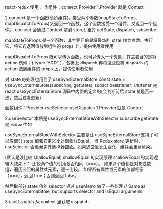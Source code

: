 react-redux 使用：
类组件：connect Provider
1.Provider 就是 Context

<!-- <Provider store={store}>                    export function Provider({ store, children }) {
      <ReactReduxPage omg="omg" />      ->              return <Context.Provider value={store}>{children}</Context.Provider>;
     <!-- </Provider>                                 } -->

2.connect 是一个函数(高阶组件)，接受两个参数(mapStateToProps, mapDispatchToProps)又返回一个函数，这个函数接受一个组件，又返回一个组件。
connect 会通过 Context 拿到 storeL 里的 getState, dispatch, subscribe

mapStateToProps 是一个函数，其主要目的是将最新的 state 作为参数，执行它，将它的返回值放到组件的 props 上，提供使用者使用

mapDispatchToProps 既可以传入函数，也可以传入一个对象，其主要目的是将 action 例如：{ type: "ADD" }，包裹上 dispatch,再将这些包裹 dispatch 的 action 放到组件的 props 上，提供使用者使用

对 state 的处理也用到了 useSyncExternalStore
const state = useSyncExternalStore(subscribe, getState);
subscribe(listener) //listener 是 react useSyncExternalStore 源码中内置的定义的(会判断前后 state 值是否一致，然后触发更新)

函数组件：Provider useSelector useDispatch
1.Provider 就是 Context

<!-- <Provider store={store}>                    export function Provider({ store, children }) {
      <ReactReduxPage omg="omg" />      ->              return <Context.Provider value={store}>{children}</Context.Provider>;
     <!-- </Provider>                                 } -->

2.useSelector 本质是 useSyncExternalStoreWithSelector
subscribe getState 是 redux 中的

  <!-- const state = useSyncExternalStoreWithSelector(
    subscribe,
    getState,
    getState,
    selector,
    equalityFn
  ); -->

useSyncExternalStoreWithSelector 主要是让 useSyncExternalStore 支持了可以取部分 state 值和自定义比对函数 isEqual，
当 Redux store 更新时，useSelector 会重新运行选择器函数。如果返回值发生变化，组件会重新渲染。

(默认是浅比较 shallowEqual)
shallowEqual 的实现原理
shallowEqual 的实现逻辑大致如下：
比较两个值的引用是否相同（===）。
如果两个值都是对象或数组，遍历它们的属性或元素，逐一比较。
如果所有属性或元素的值都相等（===），返回 true；否则返回 false。

然后取部分 state 值的 selector 通过 useMemo 做了一些处理
// Same as useSyncExternalStore, but supports selector and isEqual arguments.

3.useDispatch 从 context 里获取 dispatch
